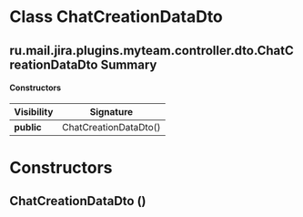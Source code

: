 Class ChatCreationDataDto
=========================
ru.mail.jira.plugins.myteam.controller.dto.ChatCreationDataDto
Summary
-------
#### Constructors
| Visibility | Signature             |
| ---------- | --------------------- |
| **public** | ChatCreationDataDto() |

Constructors
============
ChatCreationDataDto ()
----------------------


